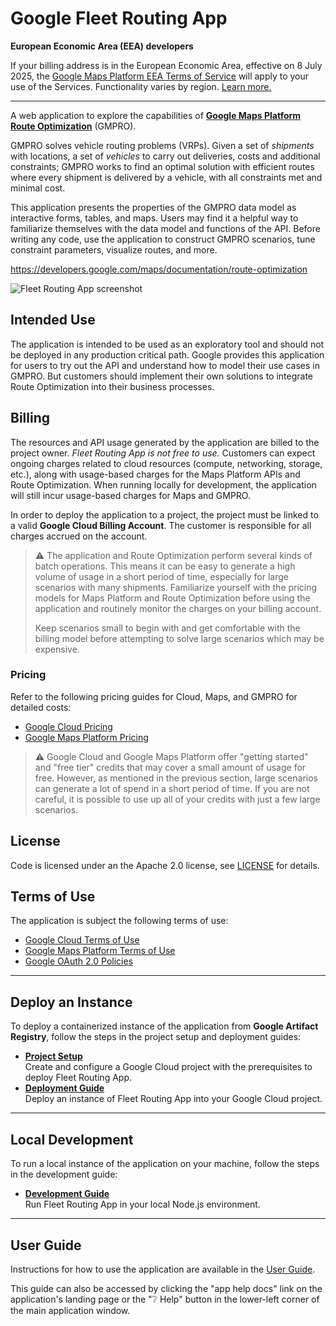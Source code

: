 # Google Fleet Routing App

**European Economic Area (EEA) developers**

If your billing address is in the European Economic Area, effective on 8 July 2025, the [Google Maps Platform EEA Terms of Service](https://cloud.google.com/terms/maps-platform/eea) will apply to your use of the Services. Functionality varies by region. [Learn more.](https://developers.google.com/maps/comms/eea/faq)

---

A web application to explore the capabilities of [**Google Maps Platform Route Optimization**](https://developers.google.com/maps/documentation/route-optimization) (GMPRO).

GMPRO solves vehicle routing problems (VRPs).
Given a set of *shipments* with locations,
a set of *vehicles* to carry out deliveries,
costs and additional constraints;
GMPRO works to find an optimal solution with efficient routes
where every shipment is delivered by a vehicle,
with all constraints met and minimal cost.

This application presents the properties
of the GMPRO data model as interactive forms, tables, and maps.
Users may find it a helpful way to familiarize themselves
with the data model and functions of the API.
Before writing any code, use the application to construct GMPRO scenarios,
tune constraint parameters, visualize routes, and more.

<https://developers.google.com/maps/documentation/route-optimization>

![Fleet Routing App screenshot](application/frontend/src/assets/docs/app-overview.png)

## Intended Use

The application is intended to be used as an exploratory tool
and should not be deployed in any production critical path.
Google provides this application for users to try out the API and understand
how to model their use cases in GMPRO.
But customers should implement their own solutions
to integrate Route Optimization into their business processes.

## Billing
The resources and API usage generated by the application are billed to the project owner.
*Fleet Routing App is not free to use.*
Customers can expect ongoing charges related to cloud resources
(compute, networking, storage, etc.),
along with usage-based charges for the Maps Platform APIs and Route Optimization.
When running locally for development,
the application will still incur usage-based charges for Maps and GMPRO.

In order to deploy the application to a project,
the project must be linked to a valid **Google Cloud Billing Account**.
The customer is responsible for all charges accrued on the account.

> ⚠️ The application and Route Optimization perform several kinds of batch operations.
> This means it can be easy to generate a high volume of usage in a short period of time,
> especially for large scenarios with many shipments.
> Familiarize yourself with the pricing models for Maps Platform and Route Optimization
> before using the application and routinely monitor the charges on your billing account.
>
> Keep scenarios small to begin with and get comfortable with the billing model
> before attempting to solve large scenarios which may be expensive.

### Pricing
Refer to the following pricing guides for Cloud, Maps, and GMPRO for detailed costs:
- [Google Cloud Pricing](https://cloud.google.com/pricing)
- [Google Maps Platform Pricing](https://mapsplatform.google.com/pricing/)

> ⚠️ Google Cloud and Google Maps Platform offer "getting started" and "free tier" credits that may cover
> a small amount of usage for free. However, as mentioned in the previous section,
> large scenarios can generate a lot of spend in a short period of time.
> If you are not careful, it is possible to use up all of your credits
> with just a few large scenarios.

## License
Code is licensed under an the Apache 2.0 license,
see [LICENSE](LICENSE) for details.

## Terms of Use
The application is subject the following terms of use:
- [Google Cloud Terms of Use](https://cloud.google.com/terms)
- [Google Maps Platform Terms of Use](https://cloud.google.com/maps-platform/terms)
- [Google OAuth 2.0 Policies](https://developers.google.com/identity/protocols/oauth2/policies)


---
## Deploy an Instance

To deploy a containerized instance of the application from **Google Artifact Registry**,
follow the steps in the project setup and deployment guides:

- **[Project Setup](docs/project.md)** <br>
  Create and configure a Google Cloud project with the prerequisites to deploy Fleet Routing App.
- **[Deployment Guide](docs/deployment.md)** <br>
  Deploy an instance of Fleet Routing App into your Google Cloud project.


---
## Local Development

To run a local instance of the application on your machine,
follow the steps in the development guide:

- **[Development Guide](docs/development.md)** <br>
  Run Fleet Routing App in your local Node.js environment.


---
## User Guide
Instructions for how to use the application are available in the
[User Guide](application/frontend/src/assets/docs/documentation.md).

This guide can also be accessed by clicking the
"app help docs" link on the application's landing page
or the "❔ Help" button in the lower-left corner
of the main application window.
